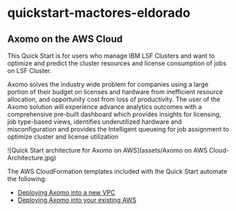 # quickstart-mactores-eldorado
## Axomo on the AWS Cloud

This Quick Start is for users who manage IBM LSF Clusters and want to optimize and predict the cluster resources and license consumption of jobs on LSF Cluster.

Axomo solves the industry wide problem for companies using a large portion of their budget on licenses and hardware from inefficient resource allocation, and opportunity cost from loss of productivity. The user of the Axomo solution will experience advance analytics outcomes with a comprehensive pre-built dashboard which provides insights for licensing, job type-based views, identifies underutilized hardware and misconfiguration and provides the Intelligent queueing for job assignment to optimize cluster and license utilization

![Quick Start architecture for Axomo on AWS](assets/Axomo on AWS Cloud-Architecture.jpg)

The AWS CloudFormation templates included with the Quick Start automate the following:

- [Deploying Axomo into a new VPC](https://us-west-2.console.aws.amazon.com/cloudformation/home?region=us-east-2#/stacks/new?stackName=Axomo&templateURL=https://aws-quickstart.s3.amazonaws.com/quickstart-mactores-eldorado/templates/el-dorado-master-new-vpc.template)
- [Deploying Axomo into your existing AWS](https://us-west-2.console.aws.amazon.com/cloudformation/home?region=us-east-2#/stacks/new?stackName=Axomo&templateURL=https://aws-quickstart.s3.amazonaws.com/quickstart-mactores-eldorado/templates/el-dorado-workload.template)

